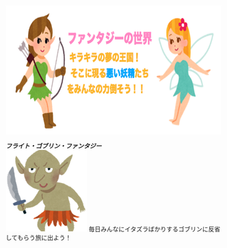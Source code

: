 <img src="fun.png" width="800" height="300"/>

*****フライト・ゴブリン・ファンタジー*****<br>
<img src="gob.png" width="190" height="190"/>
毎日みんなにイタズラばかりするゴブリンに反省してもらう旅に出よう！

